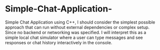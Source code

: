 # Simple-Chat-Application-
Simple Chat Application using C++, I should consider the simplest possible approach that can run without external dependencies or complex setup.
Since no backend or networking was specified.
I will interpret this as a simple local chat simulator where a user can type messages and see responses or chat history interactively in the console.
